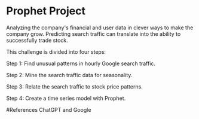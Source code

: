 # Prophet Project

 Analyzing the company's financial and user data in clever ways to make the company grow. Predicting search traffic can translate into the ability to successfully trade stock. 
 
 This challenge is divided into four steps:

Step 1: Find unusual patterns in hourly Google search traffic.

Step 2: Mine the search traffic data for seasonality.

Step 3: Relate the search traffic to stock price patterns.

Step 4: Create a time series model with Prophet.

#References
ChatGPT and Google 
